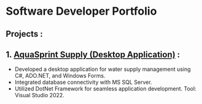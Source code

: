# Software Developer Portfolio

## Projects :

## 1. [AquaSprint Supply (Desktop Application)]() :
* Developed a desktop application for water supply management using C#, ADO.NET, and Windows Forms.
* Integrated database connectivity with MS SQL Server.
* Utilized DotNet Framework for seamless application development. Tool: Visual Studio 2022.

